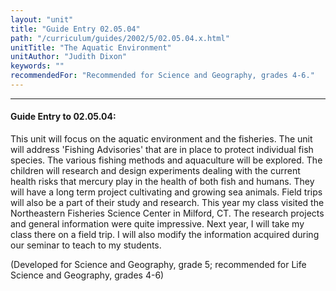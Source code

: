 ```yaml
---
layout: "unit"
title: "Guide Entry 02.05.04"
path: "/curriculum/guides/2002/5/02.05.04.x.html"
unitTitle: "The Aquatic Environment"
unitAuthor: "Judith Dixon"
keywords: ""
recommendedFor: "Recommended for Science and Geography, grades 4-6."
---
```

<body>
<hr/>
<h4>
Guide Entry to 02.05.04:
</h4>
<p>
This unit will focus on the aquatic environment and the fisheries. The unit will address 'Fishing Advisories' that are in place to protect individual fish species. The various fishing methods and aquaculture will be explored. The children will research and design experiments dealing with the current health risks that mercury play in the health of both fish and humans. They will have a long term project cultivating and growing sea animals. Field trips will also be a part of their study and research. This year my class visited the Northeastern Fisheries Science Center in Milford, CT. The research projects and general information were quite impressive. Next year, I will take my class there on a field trip. I will also modify the information acquired during our seminar to teach to my students.
</p>
<p>
(Developed for Science and Geography, grade 5; recommended for Life Science and Geography, grades 4-6)
</p>
</body>
